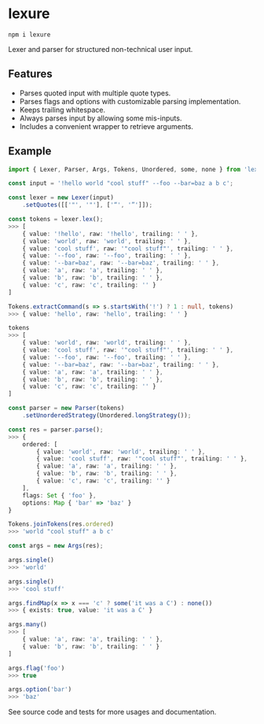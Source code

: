 # lexure

`npm i lexure`  

Lexer and parser for structured non-technical user input.  

## Features

- Parses quoted input with multiple quote types.
- Parses flags and options with customizable parsing implementation.
- Keeps trailing whitespace.
- Always parses input by allowing some mis-inputs.
- Includes a convenient wrapper to retrieve arguments.

## Example

```ts
import { Lexer, Parser, Args, Tokens, Unordered, some, none } from 'lexure';

const input = '!hello world "cool stuff" --foo --bar=baz a b c';

const lexer = new Lexer(input)
    .setQuotes([['"', '"'], ['“', '”']]);

const tokens = lexer.lex();
>>> [
    { value: '!hello', raw: '!hello', trailing: ' ' },
    { value: 'world', raw: 'world', trailing: ' ' },
    { value: 'cool stuff', raw: '"cool stuff"', trailing: ' ' },
    { value: '--foo', raw: '--foo', trailing: ' ' },
    { value: '--bar=baz', raw: '--bar=baz', trailing: ' ' },
    { value: 'a', raw: 'a', trailing: ' ' },
    { value: 'b', raw: 'b', trailing: ' ' },
    { value: 'c', raw: 'c', trailing: '' }
]

Tokens.extractCommand(s => s.startsWith('!') ? 1 : null, tokens)
>>> { value: 'hello', raw: 'hello', trailing: ' ' }

tokens
>>> [
    { value: 'world', raw: 'world', trailing: ' ' },
    { value: 'cool stuff', raw: '"cool stuff"', trailing: ' ' },
    { value: '--foo', raw: '--foo', trailing: ' ' },
    { value: '--bar=baz', raw: '--bar=baz', trailing: ' ' },
    { value: 'a', raw: 'a', trailing: ' ' },
    { value: 'b', raw: 'b', trailing: ' ' },
    { value: 'c', raw: 'c', trailing: '' }
]

const parser = new Parser(tokens)
    .setUnorderedStrategy(Unordered.longStrategy());

const res = parser.parse();
>>> {
    ordered: [
        { value: 'world', raw: 'world', trailing: ' ' },
        { value: 'cool stuff', raw: '"cool stuff"', trailing: ' ' },
        { value: 'a', raw: 'a', trailing: ' ' },
        { value: 'b', raw: 'b', trailing: ' ' },
        { value: 'c', raw: 'c', trailing: '' }
    ],
    flags: Set { 'foo' },
    options: Map { 'bar' => 'baz' }
}

Tokens.joinTokens(res.ordered)
>>> 'world "cool stuff" a b c'

const args = new Args(res);

args.single()
>>> 'world'

args.single()
>>> 'cool stuff'

args.findMap(x => x === 'c' ? some('it was a C') : none())
>>> { exists: true, value: 'it was a C' }

args.many()
>>> [
    { value: 'a', raw: 'a', trailing: ' ' },
    { value: 'b', raw: 'b', trailing: ' ' }
]

args.flag('foo')
>>> true

args.option('bar')
>>> 'baz'
```

See source code and tests for more usages and documentation.
